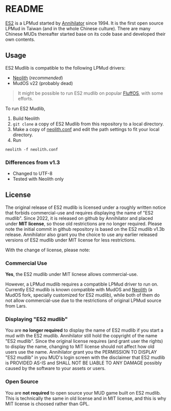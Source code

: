 # README
[ES2](https://zh.wikipedia.org/zh-tw/%E6%9D%B1%E6%96%B9%E6%95%85%E4%BA%8B2_%E5%A4%A9%E6%9C%9D%E5%B8%9D%E5%9C%8B) is a LPMud started by
[Annihilator](https://github.com/taedlar) since 1994. It is the first open source LPMud in Taiwan (and in the whole Chinese culture).
There are many Chinese MUDs thereafter started base on its code base and developed their own contents.

## Usage

ES2 Mudlib is compatible to the following LPMud drivers:
- [Neolith](https://github.com/taedlar/neolith) (*recommended*)
- MudOS v22 (probably dead)
> It might be possible to run ES2 mudlib on popular [FluffOS](https://github.com/fluffos/fluffos), with some efforts.

To run ES2 Mudlib,
1. Build Neolith
2. `git clone` a copy of ES2 Mudlib from this repository to a local directory.
3. Make a copy of [neolith.conf](neolith.conf) and edit the path settings to fit your local directory.
4. Run  
```
neolith -f neolith.conf
```

### Differences from v1.3
- Changed to UTF-8
- Tested with Neolith only

## License

The original release of ES2 mudlib is licensed under a roughly written notice that forbids commercial-use and requires displaying the name
of "ES2 mudlib". Since 2022, it is released on github by Annihilator and placed under **MIT license**, so those old restrictions are no
longer required. Please note the initial commit in github repository is based on the ES2 mudlib v1.3b release. Annihilator also grant you
the choice to use any earlier released versions of ES2 mudlib under MIT license for less restrictions.

With the change of license, please note:

### Commercial Use

**Yes**, the ES2 mudlib under MIT licnese allows commercial-use.  

However, a LPMud mudlib requires a compatible LPMud driver to run on. Currently ES2 mudlib is known compatible with MudOS and
[Neolith](https://github.com/taedlar/neolith) (a MudOS fork, specially customized for ES2 mudlib), while both of them do not allow commercial-use
due to the restrictions of original LPMud source from Lars.

### Displaying "ES2 mudlib"

You are **no longer required** to display the name of ES2 mudlib if you start a mud with the ES2 mudlib. Annihilator still hold the copyright
of the name "ES2 mudlib". Since the original license requires (and grant user the rights) to display the name, changing to MIT license should
not affect how old users use the name. Annihilator grant you the PERMISSION TO DISPLAY "ES2 mudlib" in you MUD's login screen with the
disclaimer that ES2 mudlib is PROVIDED AS-IS and SHALL NOT BE LIABLE TO ANY DAMAGE possibly caused by the software to your assets or users.

### Open Source

You are **not required** to open source your MUD game built on ES2 mudlib. This is technically the same in old license and in MIT license,
and this is why MIT license is choosed rather than GPL.
